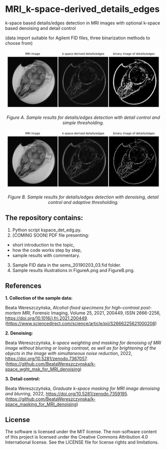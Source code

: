 # MRI_k-space-derived_details_edges
k-space based details/edges detection in MRI images with optional k-space based denoising and detail control

(data import suitable for Agilent FID files, three binarization methods to choose from)

![FigureA](FigureA.png)

*<div align="center">Figure A. Sample results for details/edges detection with detail control and simple thresholding.</div>*

![FigureB](FigureB.png)

*<div align="center">Figure B. Sample results for details/edges detection with denoising, detail control and adaptive thresholding.</div>*

## The repository contains:
1. Python script kspace_det_edg.py.
2. [COMING SOON] PDF file presenting:
- short introduction to the topic,
- how the code works step by step,
- sample results with commentary.
3. Sample FID data in the sems_20190203_03.fid folder.
4. Sample results illustrations in FigureA.png and FigureB.png.

## References

**1. Collection of the sample data:**

Beata Wereszczyńska, *Alcohol-fixed specimens for high-contrast post-mortem MRI*, Forensic Imaging, Volume 25, 2021, 200449, ISSN 2666-2256, https://doi.org/10.1016/j.fri.2021.200449. (https://www.sciencedirect.com/science/article/pii/S2666225621000208)

**2. Denoising:**

Beata Wereszczyńska, *k-space weighting and masking for denoising of MRI image without blurring or losing contrast, as well as for brightening of the objects in the image with simultaneous noise reduction*, 2022, https://doi.org/10.5281/zenodo.7367057. (https://github.com/BeataWereszczynska/k-space_wght_msk_for_MRI_denoising)

**3. Detail control:**

Beata Wereszczyńska, *Graduate k-space masking for MRI image denoising and blurring*, 2022, https://doi.org/10.5281/zenodo.7359195. (https://github.com/BeataWereszczynska/k-space_masking_for_MRI_denoising)


## License
The software is licensed under the MIT license. The non-software content of this project is licensed under the Creative Commons Attribution 4.0 International license. See the LICENSE file for license rights and limitations.
